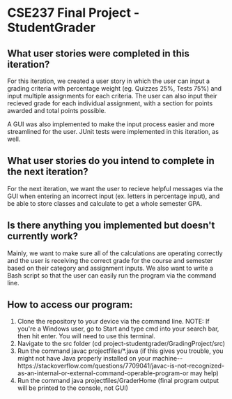 <h1> CSE237 Final Project - StudentGrader </h1>


<h2> What user stories were completed in this iteration? </h2>
<p> For this iteration, we created a user story in which the user can input a grading criteria with percentage weight (eg. Quizzes 25%, Tests 75%) and input multiple assignments for each criteria. The user can also input their recieved grade for each individual assignment, with a section for points awarded and total points possible. </p>

<p> A GUI was also implemented to make the input process easier and more streamlined for the user. JUnit tests were implemented in this iteration, as well. </p>

<h2> What user stories do you intend to complete in the next iteration? </h2>
<p> For the next iteration, we want the user to recieve helpful messages via the GUI when entering an incorrect input (ex. letters in percentage input), and be able to store classes and calculate to get a whole semester GPA. </p>

<h2> Is there anything you implemented but doesn't currently work?</h2>
<p> Mainly, we want to make sure all of the calculations are operating correctly and the user is receiving the correct grade for the course and semester based on their category and assignment inputs. We also want to write a Bash script so that the user can easily run the program via the command line. </p>

<h2> How to access our program:</h2>
<ol>
   <li> Clone the repository to your device via the command line. NOTE: If you're a Windows user, go to Start and type cmd into your search bar, then hit enter.  You will need to use this terminal.</li>
   <li> Navigate to the src folder (cd project-studentgrader/GradingProject/src) </li>
   <li> Run the command javac projectfiles/*.java (if this gives you trouble, you might not have Java properly installed on your machine--https://stackoverflow.com/questions/7709041/javac-is-not-recognized-as-an-internal-or-external-command-operable-program-or may help)</li>
   <li> Run the command java projectfiles/GraderHome (final program output will be printed to the console, not GUI) </li>
</ol>
   
   
